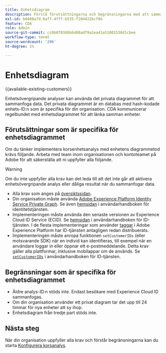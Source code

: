 ```yaml
---
title: Enhetsdiagram
description: Förstå förutsättningarna och begränsningarna med att sammanfoga data med enhetsdiagrammet.
exl-id: b8408a7d-6aff-4fff-b535-f10d422bcf0d
feature: CDA
role: Admin
source-git-commit: cc0b8703d6b6488adf9a2ea41a51001538d1cbee
workflow-type: tm+mt
source-wordcount: '296'
ht-degree: 1%

---
```



# Enhetsdiagram

{{available-existing-customers}}

Enhetsövergripande analyser kan använda det privata diagrammet för att sammanfoga data. Det privata diagrammet är en databas med hash-kodade enhets-ID:n som är specifika för din organisation. CDA kommunicerar regelbundet med enhetsdiagrammet för att länka samman enheter.

## Förutsättningar som är specifika för enhetsdiagrammet

Om du tänker implementera korsenhetsanalys med enhetens diagrammetod krävs följande. Arbeta med team inom organisationen och kontoteamet på Adobe för att säkerställa att ni uppfyller alla följande.

>[!WARNING]
>
>Om du inte uppfyller alla krav kan det leda till att det inte går att aktivera enhetsövergripande analys eller dåliga resultat när du sammanfogar data.
>

* Alla krav som anges på [översiktssidan](overview.md).
* Din organisation måste använda [Adobe Experience Platform Identity Service Private Graph](https://business.adobe.com/products/experience-platform/identity-service.html). Se även [hemsidan](https://experienceleague.adobe.com/docs/experience-platform/identity/home.html?lang=sv) i användarhandboken för identitetstjänsten.
* Implementeringen måste använda den senaste versionen av Experience Cloud ID Service (ECID). Se [hemsidan](https://experienceleague.adobe.com/docs/id-service/using/home.html) i användarhandboken för ID-tjänsten. I de flesta implementeringar som använder [taggar](https://experienceleague.adobe.com/docs/experience-platform/tags/home.html) i Adobe Experience Platform har ID-tjänsten antagligen redan distribuerats.
* Implementeringen måste anropa funktionen `setCustomerIDs` (eller motsvarande SDK) när en individ kan identifieras, till exempel när en användare loggar in eller öppnar ett e-postmeddelande. Detta krav gäller alla plattformar, inklusive mobilappar om de används. Se [`setCustomerIDs`](https://experienceleague.adobe.com/docs/id-service/using/id-service-api/methods/setcustomerids.html) i användarhandboken för ID-tjänsten.

## Begränsningar som är specifika för enhetsdiagrammet

* Äldre analys-ID:n stöds inte. Endast besökare med Experience Cloud ID sammanfogas.
* Om din organisation använder ett privat diagram tar det upp till 24 timmar för nya enheter att sy ihop.
* Enhetsdiagram från tredje part stöds inte.

## Nästa steg

När din organisation uppfyller alla krav och förstår begränsningarna kan du starta [Konfigurera korsanalys](setup.md).
